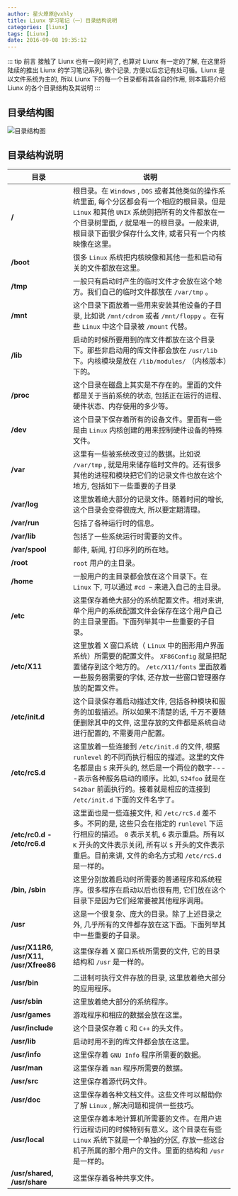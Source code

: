 ```yaml
---
author: 星火燎原@vxhly
title: Liunx 学习笔记（一）目录结构说明
categories: [liunx]
tags: [Liunx]
date: 2016-09-08 19:35:12
---
```


::: tip 前言
接触了 Liunx 也有一段时间了, 也算对 Liunx 有一定的了解, 在这里将陆续的推出 Liunx 的学习笔记系列, 做个记录, 方便以后忘记有处可循。Liunx 是以文件系统为主的, 所以 Liunx 下的每一个目录都有其各自的作用, 则本篇将介绍 Liunx 的各个目录结构及其说明
:::
<!-- more -->

## 目录结构图

![目录结构图](http://oss-blog.test.upcdn.net/liunx-directory-structure.png)

## 目录结构说明

| 目录                                 | 说明                                                                                                                                                                                                                                                            |
|--------------------------------------|-----------------------------------------------------------------------------------------------------------------------------------------------------------------------------------------------------------------------------------------------------------------|
| **/**                                | 根目录。在 `Windows` , `DOS` 或者其他类似的操作系统里面, 每个分区都会有一个相应的根目录。但是 `Linux` 和其他 `UNIX` 系统则把所有的文件都放在一个目录树里面, `/` 就是唯一的根目录。一般来讲, 根目录下面很少保存什么文件, 或者只有一个内核映像在这里。                  |
| **/boot**                            | 很多 `Linux` 系统把内核映像和其他一些和启动有关的文件都放在这里。                                                                                                                                                                                               |
| **/tmp**                             | 一般只有启动时产生的临时文件才会放在这个地方。我们自己的临时文件都放在 `/var/tmp` 。                                                                                                                                                                             |
| **/mnt**                             | 这个目录下面放着一些用来安装其他设备的子目录, 比如说 `/mnt/cdrom` 或者 `/mnt/floppy` 。在有些 `Linux` 中这个目录被 `/mount` 代替。                                                                                                                                |
| **/lib**                             | 启动的时候所要用到的库文件都放在这个目录下。那些非启动用的库文件都会放在 `/usr/lib` 下。内核模块是放在 `/lib/modules/` （内核版本）下的。                                                                                                                       |
| **/proc**                            | 这个目录在磁盘上其实是不存在的。里面的文件都是关于当前系统的状态, 包括正在运行的进程、硬件状态、内存使用的多少等。                                                                                                                                               |
| **/dev**                             | 这个目录下保存着所有的设备文件。里面有一些是由 `Linux` 内核创建的用来控制硬件设备的特殊文件。                                                                                                                                                                   |
| **/var**                             | 这里有一些被系统改变过的数据。比如说 `/var/tmp` , 就是用来储存临时文件的。还有很多其他的进程和模块把它们的记录文件也放在这个地方, 包括如下一些重要的子目录                                                                                                         |
| **/var/log**                         | 这里放着绝大部分的记录文件。随着时间的增长, 这个目录会变得很庞大, 所以要定期清理。                                                                                                                                                                                |
| **/var/run**                         | 包括了各种运行时的信息。                                                                                                                                                                                                                                        |
| **/var/lib**                         | 包括了一些系统运行时需要的文件。                                                                                                                                                                                                                                |
| **/var/spool**                       | 邮件, 新闻, 打印序列的所在地。                                                                                                                                                                                                                                    |
| **/root**                            | `root` 用户的主目录。                                                                                                                                                                                                                                           |
| **/home**                            | 一般用户的主目录都会放在这个目录下。在 `Linux` 下, 可以通过 `#cd ~` 来进入自己的主目录。                                                                                                                                                                         |
| **/etc**                             | 这里保存着绝大部分的系统配置文件。相对来讲, 单个用户的系统配置文件会保存在这个用户自己的主目录里面。下面列举其中一些重要的子目录。                                                                                                                               |
| **/etc/X11**                         | 这里放着 X 窗口系统（ `Linux` 中的图形用户界面系统）所需要的配置文件。 `XF86Config` 就是把配置储存到这个地方的。 `/etc/X11/fonts` 里面放着一些服务器需要的字体, 还存放一些窗口管理器存放的配置文件。                                                               |
| **/etc/init.d**                      | 这个目录保存着启动描述文件, 包括各种模块和服务的加载描述。所以如果不清楚的话, 千万不要随便删除其中的文件, 这里存放的文件都是系统自动进行配置的, 不需要用户配置。                                                                                                    |
| **/etc/rcS.d**                       | 这里放着一些连接到 `/etc/init.d` 的文件, 根据 `runlevel` 的不同而执行相应的描述。这里的文件名都是由 `S` 来开头的, 然后是一个两位的数字----表示各种服务启动的顺序。比如, `S24foo` 就是在 `S42bar` 前面执行的。接着就是相应的连接到 `/etc/init.d` 下面的文件名字了。 |
| **/etc/rc0.d - /etc/rc6.d**          | 这里面也是一些连接文件, 和 `/etc/rcS.d` 差不多。不同的是, 这些只会在指定的 `runlevel` 下运行相应的描述。 `0` 表示关机, `6` 表示重启。所有以 `K` 开头的文件表示关闭, 所有以 `S` 开头的文件表示重启。目前来讲, 文件的命名方式和 `/etc/rcS.d` 是一样的。                  |
| **/bin, /sbin**                       | 这里分别放着启动时所需要的普通程序和系统程序。很多程序在启动以后也很有用, 它们放在这个目录下是因为它们经常要被其他程序调用。                                                                                                                                     |
| **/usr**                             | 这是一个很复杂、庞大的目录。除了上述目录之外, 几乎所有的文件都存放在这下面。下面列举其中一些重要的子目录。                                                                                                                                                       |
| **/usr/X11R6, /usr/X11, /usr/Xfree86** | 这里保存着 X 窗口系统所需要的文件, 它的目录结构和 `/usr` 是一样的。                                                                                                                                                                                              |
| **/usr/bin**                         | 二进制可执行文件存放的目录, 这里放着绝大部分的应用程序。                                                                                                                                                                                                         |
| **/usr/sbin**                        | 这里放着绝大部分的系统程序。                                                                                                                                                                                                                                    |
| **/usr/games**                       | 游戏程序和相应的数据会放在这里。                                                                                                                                                                                                                                |
| **/usr/include**                     | 这个目录保存着 `C` 和 `C++` 的头文件。                                                                                                                                                                                                                          |
| **/usr/lib**                         | 启动时用不到的库文件都会放在这里。                                                                                                                                                                                                                              |
| **/usr/info**                        | 这里保存着 `GNU Info` 程序所需要的数据。                                                                                                                                                                                                                        |
| **/usr/man**                         | 这里保存着 `man` 程序所需要的数据。                                                                                                                                                                                                                             |
| **/usr/src**                         | 这里保存着源代码文件。                                                                                                                                                                                                                                          |
| **/usr/doc**                         | 这里保存着各种文档文件。这些文件可以帮助你了解 `Linux` , 解决问题和提供一些技巧。                                                                                                                                                                                 |
| **/usr/local**                       | 这里保存着本地计算机所需要的文件。在用户进行远程访问的时候特别有意义。这个目录在有些 `Linux` 系统下就是一个单独的分区, 存放一些这台机子所属的那个用户的文件。里面的结构和 `/usr` 是一样的。                                                                      |
| **/usr/shared, /usr/share**           | 这里保存着各种共享文件。                                                                                                                                                                                                                                        |

